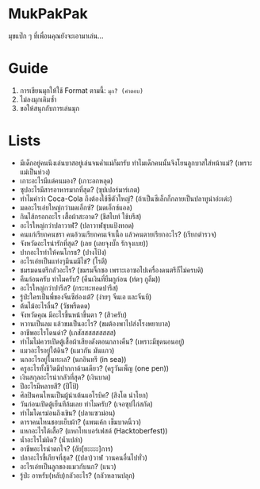 # MukPakPak
มุขแป๊ก ๆ ที่เพื่อนคุณยังจะเอามาเล่น...

# Guide
1. การเขียนมุกให้ใช้ Format ตามนี้: `มุก? (คำตอบ)`
2. ไม่ลงมุกเดิมซ้ำ 
3. ขอให้สนุกกับการเล่นมุก

# Lists
- มีเด็กอยู่คนนึงเล่นบาสอยู่เล่นจนค่ำแม่ก็มารับ ทำไมเด็กคนนั้นจึงโยนลูกบาสใส่หน้าแม่? (เพราะแม่เป็นห่วง)
- เกาะอะไรมีแต่คนมอง? (เกาะอกหลุด)
- ซุปอะไรมีสารอาหารมากที่สุด? (ซุปเปอร์มาร์เกต)
- ทำไมคำว่า Coca-Cola ถึงต้องใช้ซีตัวใหญ่? (ถ้าเป็นซีเล็กก็กลายเป็นปลาทูน่าอ่ะเด่ะ)
- มดอะไรเอ่ยใหญ่กว่ามดเอ็กซ์? (มดเอ็กซ์แอล)
- กินไส้กรอกอะไร เสื้อผ้าสะอาด? (ชีสไบท์ ใช้บรีส)
- อะไรใหญ่กว่าปลาวาฬ? (ปลาวาฬชุบแป้งทอด)
- คนแก่เรียกคนชรา คนอ้วนเรียกคนเจ้าเนื้อ แล้วคนตายเรียกอะไร? (เรียกตำรวจ)
- จังหวัดอะไรน่ารักที่สุด? (เลย (เลยจุงบั๊ก รักจุงเบย))
- ปากอะไรทำให้คนโกรธ? (ปางโป้ง)
- อะไรเอ่ยเป็นแท่งๆมีนมมีไข่? (โรตี)
- ชมรมดนตรีกลัวอะไร? (ชมรมจิ๊กซอ เพราะเอาซอไปเครื่องดนตรีก็ไม่ครบดิ)
- คืนก่อนครับ ทำไมครับ? (คืนเงินที่ยืมกูก่อน (ท่ดๆ กูลืม))
- อะไรใหญ่กว่าปารีส? (กระทะทอดปารีส)
- รู้ป่ะใครเป็นพี่ของจิ๋นซีฮ่องเต้? (ง่ายๆ จิ๋นเอ และจิ๋นบี)
- ต้นไม้อะไรลื่น? (วัชพรืดดด)
- จังหวัดคุณ มีอะไรขึ้นหน้าขึ้นตา ? (สิวครับ)
- หวานเป็นลม แล้วขมเป็นอะไร? (ขมต้องพาไปส่งโรงพยาบาล)
- อาชีพอะไรโดนด่า? (เภสัสสสสสสสสส)
- ทำไมไม่ควรเปิดตู้เสื้อผ้าเสียงดังตอนกลางคืน? (เพราะมีชุดนอนอยู่)
- แมวอะไรอยู่ใต้ดิน? (แมวกัน มันแกว)
- นกอะไรอยู่ในทะเล? (นกอินทรี (in sea))
- ครูอะไรทั้งชีวิตมีปากกาด้ามเดียว? (ครูวันเพ็ญ (one pen))
- เงินสกุลอะไรน่ากลัวที่สุด? (เงินบาด)
- ปีอะไรมีหลายสี? (ปีโป้)
- ศิลปินคนไหนเป็นผู้นำเต้นแอโรบิค? (สิงโต นำโยก)
- วันก่อนเปิดตู้เย็นทีล้มเลย ทำไมครับ? (เจอซุปไก่สกัด)
- ทำไมโดเรม่อนถึงเขิน? (ปลาแซวม่อน)
- ดาราคนไหนชอบเย็บผ้า? (แพนเค้ก เข็มบาดนิ้วว)
- แหกอะไรได้เสื้อ? (แหกโทเบอร์เฟสต์ (Hacktoberfest))
- น้ำอะไรไม่ผิด? (น้ำเปล่า)
- อาชีพอะไรน่าตกใจ? (อัย[ยะะะะ]การ)
- ปลาอะไรขี้เกียจที่สุด? ((ปลา)วาฬ วานคนอื่นไปทั่ว)
- อะไรเอ่ยเป็นลูกของแมวกับนก? (แนว)
- รู้ป่ะ อาหรับ(หลับ)กลัวอะไร? (กลัวหลานปลุก)
<!-- Format : คำถาม? (คำตอบ) -->
